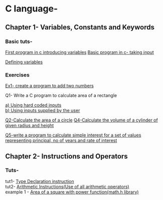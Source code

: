 # C language-
## Chapter 1-  Variables, Constants and Keywords
### Basic tuts-
<a href="chapter01/first.c"> First program in c introducing variables</a>
<a href="chapter01/second.c"> Basic program in c- taking input</a>

<a href="chapter01/variables.c"> Defining variables</a>

### Exercises
<a href="chapter01/ex1.c">Ex1- create a program to add two numbers</a>


Q1- Write a C program to calculate area of a rectangle

<a href="chapter01/que1.c">a) Using hard coded inputs</a>
<br>
<a href="chapter01/que2.c"> b) Using inputs supplied by the user</a>

<a href="chapter01/que3.c">Q2-Calculate the area of a circle</a>
  <a href="chapter01/que4.c">Q4-Calculate the volume of a cylinder of given radius and height</a>

<a href="chapter01/que5.c">Q5-write a program to calculate simple interest for a set of values representing principal, no of years and rate of interest</a>

## Chapter 2- Instructions and Operators
### Tuts-
tut1- <a href="ins.c">Type Declaration instruction</a><br>
tut2- <a href="ins2.c">Arithmetic Instructions(Use of all arithmetic operators)</a><br>
example 1 - <a href="pow.c">Area of a square with power function(math.h library)</a>
